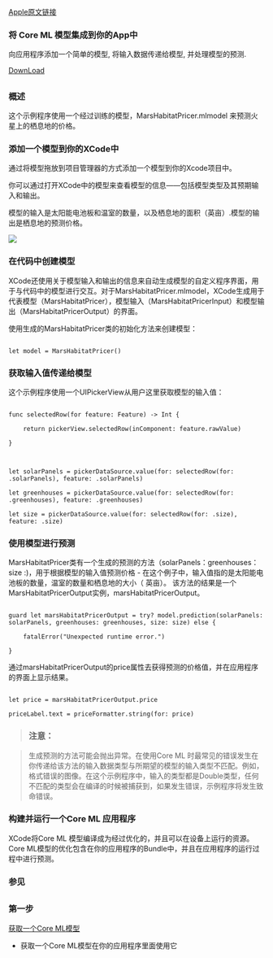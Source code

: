 [Apple原文链接](https://developer.apple.com/documentation/coreml/integrating_a_core_ml_model_into_your_app)



### 将 Core ML 模型集成到你的App中

向应用程序添加一个简单的模型, 将输入数据传递给模型, 并处理模型的预测. 

[DownLoad](https://docs-assets.developer.apple.com/published/51ff0c1668/IntegratingaCoreMLModelintoYourApp.zip)

##      

### 概述

这个示例程序使用一个经过训练的模型，MarsHabitatPricer.mlmodel 来预测火星上的栖息地的价格。



### 添加一个模型到你的XCode中

通过将模型拖放到项目管理器的方式添加一个模型到你的Xcode项目中。

你可以通过打开XCode中的模型来查看模型的信息——包括模型类型及其预期输入和输出。

模型的输入是太阳能电池板和温室的数量，以及栖息地的面积（英亩）.模型的输出是栖息地的预测价格。



![](https://docs-assets.developer.apple.com/published/bc34b3e6c2/6b4f8b26-1cd0-4d9e-8b54-54dac16a808c.png)



### 在代码中创建模型



XCode还使用关于模型输入和输出的信息来自动生成模型的自定义程序界面，用于与代码中的模型进行交互。对于MarsHabitatPricer.mlmodel，XCode生成用于代表模型（MarsHabitatPricer），模型输入（MarsHabitatPricerInput）和模型输出（MarsHabitatPricerOutput）的界面。

使用生成的MarsHabitatPricer类的初始化方法来创建模型：



```

let model = MarsHabitatPricer()

```



### 获取输入值传递给模型

这个示例程序使用一个UIPickerView从用户这里获取模型的输入值：



```

func selectedRow(for feature: Feature) -> Int {

    return pickerView.selectedRow(inComponent: feature.rawValue)

}



let solarPanels = pickerDataSource.value(for: selectedRow(for: .solarPanels), feature: .solarPanels)

let greenhouses = pickerDataSource.value(for: selectedRow(for: .greenhouses), feature: .greenhouses)

let size = pickerDataSource.value(for: selectedRow(for: .size), feature: .size)

```



### 使用模型进行预测

MarsHabitatPricer类有一个生成的预测的方法（solarPanels：greenhouses：size :)，用于根据模型的输入值预测价格 - 在这个例子中，输入值指的是太阳能电池板的数量，温室的数量和栖息地的大小（ 英亩）。 该方法的结果是一个MarsHabitatPricerOutput实例，marsHabitatPricerOutput。



```

guard let marsHabitatPricerOutput = try? model.prediction(solarPanels: solarPanels, greenhouses: greenhouses, size: size) else {

    fatalError("Unexpected runtime error.")

}

```



通过marsHabitatPricerOutput的price属性去获得预测的价格值，并在应用程序的界面上显示结果。



```

let price = marsHabitatPricerOutput.price

priceLabel.text = priceFormatter.string(for: price)

```



> ### 注意：

> 生成预测的方法可能会抛出异常。在使用Core ML 时最常见的错误发生在你传递给该方法的输入数据类型与所期望的模型的输入类型不匹配。例如，格式错误的图像。在这个示例程序中，输入的类型都是Double类型，任何不匹配的类型会在编译的时候被捕获到，如果发生错误，示例程序将发生致命错误。



### 构建并运行一个Core ML 应用程序

XCode将Core ML 模型编译成为经过优化的，并且可以在设备上运行的资源。Core ML模型的优化包含在你的应用程序的Bundle中，并且在应用程序的运行过程中进行预测。



### 参见

##    

### 第一步

[获取一个Core ML模型](https://developer.apple.com/documentation/coreml/getting_a_core_ml_model)

- 获取一个Core ML模型在你的应用程序里面使用它
